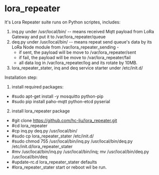 # lora_repeater

It's Lora Repeater suite runs on Python scriptes, includes:
1. inq.py under /usr/local/bin/ -- means received Mqtt payload from LoRa Gateway and put it to /var/lora_repeater/queue
2. deq.py under /usr/local/bin/ -- means repeat send queue's data by its LoRa Node module from /var/lora_repeater_sending -
   - if sent, the payload will be move to /var/lora_repeater/sent
   - if fail, the payload will be move to /var/lora_repeater/fail
   - all data log in /var/lora_repeater/log and its rotate by 10MB.
3. lora_repeater_stater, inq and deq service starter under /etc/init.d/


Installation step:
1. install required packages:
 - #sudo apt-get install -y mosquitto python-pip
 - #sudo pip install paho-mqtt python-etcd pyserial 
2. install lora_repeater package
 - #git clone https://github.com/hc-liu/lora_repeater.git
 - #cd lora_repeater
 - #cp inq.py deq.py /usr/local/bin/
 - #sudo cp lora_repeater_stater /etc/init.d/
 - #sudo chmod 755 /usr/local/bin/inq.py /usr/local/bin/deq.py /etc/init.d/lora_repeater_stater
 - #mv /usr/local/bin/inq.py /usr/local/bin/inq; mv /usr/local/bin/deq.py /usr/local/bin/deq
 - #update-rc.d lora_repeater_stater defaults
 - #lora_repeater_stater start or reboot wil be run.
